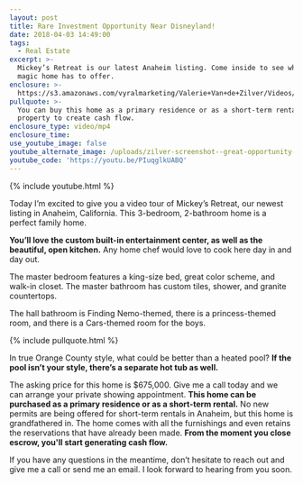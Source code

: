 ```yaml
---
layout: post
title: Rare Investment Opportunity Near Disneyland!
date: 2018-04-03 14:49:00
tags:
  - Real Estate
excerpt: >-
  Mickey’s Retreat is our latest Anaheim listing. Come inside to see what this
  magic home has to offer.
enclosure: >-
  https://s3.amazonaws.com/vyralmarketing/Valerie+Van+de+Zilver/Videos/Orange+County+Real+Estate-+A+Great+Opportunity+for+Real+Estate+Investors.mp4
pullquote: >-
  You can buy this home as a primary residence or as a short-term rental
  property to create cash flow.
enclosure_type: video/mp4
enclosure_time:
use_youtube_image: false
youtube_alternate_image: /uploads/zilver-screenshot--great-opportunity-for-investors-youtube.jpg
youtube_code: 'https://youtu.be/PIuqglkUABQ'
---
```


{% include youtube.html %}

Today I’m excited to give you a video tour of Mickey’s Retreat, our newest listing in Anaheim, California. This 3-bedroom, 2-bathroom home is a perfect family home.

**You’ll love the custom built-in entertainment center, as well as the beautiful, open kitchen.** Any home chef would love to cook here day in and day out.

The master bedroom features a king-size bed, great color scheme, and walk-in closet. The master bathroom has custom tiles, shower, and granite countertops.

The hall bathroom is Finding Nemo-themed, there is a princess-themed room, and there is a Cars-themed room for the boys.

{% include pullquote.html %}

In true Orange County style, what could be better than a heated pool? **If the pool isn’t your style, there’s a separate hot tub as well.**

The asking price for this home is $675,000. Give me a call today and we can arrange your private showing appointment. **This home can be purchased as a primary residence or as a short-term rental.** No new permits are being offered for short-term rentals in Anaheim, but this home is grandfathered in. The home comes with all the furnishings and even retains the reservations that have already been made. **From the moment you close escrow, you'll start generating cash flow.**

If you have any questions in the meantime, don’t hesitate to reach out and give me a call or send me an email. I look forward to hearing from you soon.<br>